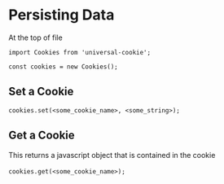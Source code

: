 # Persisting Data
At the top of file

`import Cookies from 'universal-cookie';`

`const cookies = new Cookies();`

## Set a Cookie
`cookies.set(<some_cookie_name>, <some_string>);`

## Get a Cookie
This returns a javascript object that is contained in the cookie
<br></br>
`cookies.get(<some_cookie_name>);`
